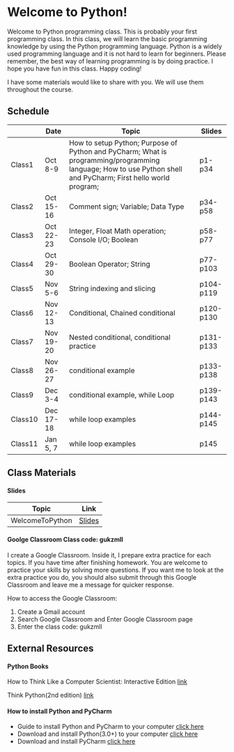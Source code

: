 # Welcome to Python!
Welcome to Python programming class. This is probably your first programming class. In this class, we will learn the basic programming knowledge by using the Python programming language. Python is a widely used programming language and it is not hard to learn for beginners. Please remember, the best way of learning programming is by doing practice. I hope you have fun in this class. Happy coding!

I have some materials would like to share with you. We will use them throughout the course.
## Schedule
|                |Date                           |Topic                                                 |Slides               |                            
|----------------|-------------------------------|------------------------------------------------------|---------------------|
|Class1          |Oct 8-9                        |How to setup Python; Purpose of Python and PyCharm; What is programming/programming language; How to use Python shell and PyCharm; First hello world program;       |p1-p34             |
|Class2          |Oct 15-16                      |Comment sign; Variable; Data Type                     |p34-p58            |
|Class3          |Oct 22-23                      |Integer, Float Math operation; Console I/O; Boolean   |p58-p77            |
|Class4          |Oct 29-30                      |Boolean Operator; String                              |p77-p103           |
|Class5          |Nov 5-6                        |String indexing and slicing                           |p104-p119          |
|Class6          |Nov 12-13                      |Conditional, Chained conditional                      |p120-p130          |
|Class7          |Nov 19-20                      |Nested conditional, conditional practice              |p131-p133          |
|Class8          |Nov 26-27                      |conditional example                                   |p133-p138          |
|Class9          |Dec 3-4                        |conditional example, while Loop                       |p139-p143          |
|Class10         |Dec 17-18                      |while loop examples                                   |p144-p145          |
|Class11         |Jan 5, 7                       |while loop examples                                   |p145               |
## Class Materials
#### Slides
|Topic           |Link                           |                            
|----------------|-------------------------------|
|WelcomeToPython  |[Slides](https://docs.google.com/presentation/d/1TFZ-m32fVxEjf_QnEH1oznOfyxzkUkJ7MHtTE8YCkes/edit?usp=sharing)|
#### Goolge Classroom Class code: gukzmll
I create a Google Classroom. Inside it, I prepare extra practice for each topics. If you have time after finishing homework. You are welcome to practice your skills by solving more questions. If you want me to look at the extra practice you do, you should also submit through this Google Classroom and leave me a message for quicker response.

How to access the Google Classroom:
1. Create a Gmail account
2. Search Google Classroom and Enter Google Classroom page
3. Enter the class code: gukzmll
## External Resources
#### Python Books
How to Think Like a Computer Scientist: Interactive Edition [link](https://runestone.academy/runestone/books/published/thinkcspy/index.html)

Think Python(2nd edition) [link](https://greenteapress.com/wp/think-python-2e/)
#### How to install Python and PyCharm
- Guide to install Python and PyCharm to your computer [click here](https://www.guru99.com/how-to-install-python.html)
- Download and install Python(3.0+) to your computer [click here](https://www.python.org/downloads/)
- Download and install PyCharm [click here](https://www.jetbrains.com/pycharm/download/#section=windows)
